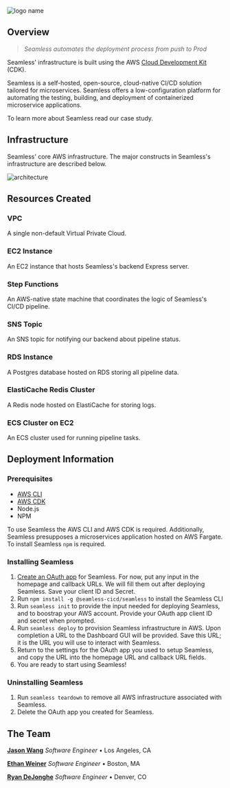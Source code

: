 ![logo name](https://user-images.githubusercontent.com/74154385/229306579-2e820193-cd80-417d-9ee3-bab904cca774.png)

## Overview

> _Seamless automates the deployment process from push to Prod_

Seamless' infrastructure is built using the AWS [Cloud Development Kit](https://aws.amazon.com/cdk/) (CDK).

Seamless is a self-hosted, open-source, cloud-native CI/CD solution tailored for microservices. Seamless offers a low-configuration platform for automating the testing, building, and deployment of containerized microservice applications.

To learn more about Seamless read our case study.

## Infrastructure

Seamless' core AWS infrastructure. The major constructs in Seamless's infrastructure are described below.

![architecture](https://user-images.githubusercontent.com/74154385/228690435-514f976b-40e0-482a-80de-3685aec20f9c.png)

## Resources Created

### VPC

A single non-default Virtual Private Cloud.

### EC2 Instance

An EC2 instance that hosts Seamless's backend Express server.

### Step Functions

An AWS-native state machine that coordinates the logic of Seamless's CI/CD pipeline.

### SNS Topic

An SNS topic for notifying our backend about pipeline status.

### RDS Instance

A Postgres database hosted on RDS storing all pipeline data.

### ElastiCache Redis Cluster

A Redis node hosted on ElastiCache for storing logs.

### ECS Cluster on EC2

An ECS cluster used for running pipeline tasks.

## Deployment Information

### Prerequisites

- [AWS CLI](https://docs.aws.amazon.com/cli/index.html)
- [AWS CDK](https://docs.aws.amazon.com/cdk/api/v2/)
- Node.js
- NPM

To use Seamless the AWS CLI and AWS CDK is required. Additionally, Seamless presupposes a microservices application hosted on AWS Fargate. To install Seamless `npm` is required.

### Installing Seamless

1. [Create an OAuth app](https://docs.github.com/en/apps/oauth-apps/building-oauth-apps/creating-an-oauth-app) for Seamless. For now, put any input in the homepage and callback URLs. We will fill them out after deploying Seamless. Save your client ID and Secret.
2. Run `npm install -g @seamless-cicd/seamless` to install the Seamless CLI
3. Run `seamless init` to provide the input needed for deploying Seamless, and to boostrap your AWS account. Provide your OAuth app client ID and secret when prompted.
4. Run `seamless deploy` to provision Seamless infrastructure in AWS. Upon completion a URL to the Dashboard GUI will be provided. Save this URL; it is the URL you will use to interact with Seamless.
5. Return to the settings for the OAuth app you used to setup Seamless, and copy the URL into the homepage URL and callback URL fields.
6. You are ready to start using Seamless!

### Uninstalling Seamless

1. Run `seamless teardown` to remove all AWS infrastructure associated with Seamless.
2. Delete the OAuth app you created for Seamless.

## The Team

**<a href="https://github.com/jasonherngwang" target="_blank">Jason Wang</a>** _Software Engineer_ • Los Angeles, CA

**<a href="https://github.com/ethanjweiner" target="_blank">Ethan Weiner</a>** _Software Engineer_ • Boston, MA

**<a href="https://github.com/RDeJonghe" target="_blank">Ryan DeJonghe</a>** _Software Engineer_ • Denver, CO
